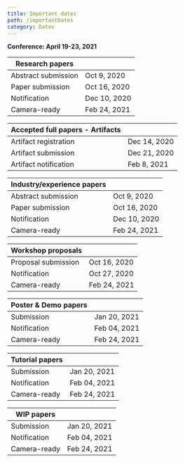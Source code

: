 ```yaml
---
title: Important dates
path: /importantDates
category: Dates
---
```


**Conference: April 19-23, 2021**

| Research papers       |              |
| -------------------   | ------------ |
| Abstract submission   | Oct 9, 2020  |
| Paper submission      | Oct 16, 2020 |
| Notification          | Dec 10, 2020 |
| Camera-ready          | Feb 24, 2021 |


| Accepted full papers - Artifacts |              |
| -------------------------------- | ------------ |
| Artifact registration            | Dec 14, 2020 |
| Artifact submission              | Dec 21, 2020 |
| Artifact notification            | Feb 8, 2021  |


| Industry/experience papers |              |
| -------------------------- | ------------ |
| Abstract submission        | Oct 9, 2020  |
| Paper submission           | Oct 16, 2020 |
| Notification               | Dec 10, 2020 |
| Camera-ready               | Feb 24, 2021 |


| Workshop proposals  |              |
| ------------------- | ------------ |
| Proposal submission | Oct 16, 2020 |
| Notification        | Oct 27, 2020 |
| Camera-ready        | Feb 24, 2021 |


| Poster & Demo papers |              |
| -------------------- | ------------ |
| Submission           | Jan 20, 2021 |
| Notification         | Feb 04, 2021 |
| Camera-ready         | Feb 24, 2021 |


| Tutorial papers |              |
| --------------- | ------------ |
| Submission      | Jan 20, 2021 |
| Notification    | Feb 04, 2021 |
| Camera-ready    | Feb 24, 2021 |


| WIP papers   |              |
| ------------ | ------------ |
| Submission   | Jan 20, 2021 |
| Notification | Feb 04, 2021 |
| Camera-ready | Feb 24, 2021 |
